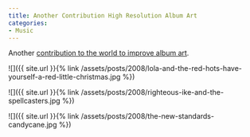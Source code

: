 ```yaml
---
title: Another Contribution High Resolution Album Art
categories:
- Music
---
```


Another [contribution to the world to improve album art](/thingelstad/contribution-to-high-resolution-album-art).



  
   ![]({{ site.url }}{% link /assets/posts/2008/lola-and-the-red-hots-have-yourself-a-red-little-christmas.jpg %})
  

  
   ![]({{ site.url }}{% link /assets/posts/2008/righteous-ike-and-the-spellcasters.jpg %})
  

  
   ![]({{ site.url }}{% link /assets/posts/2008/the-new-standards-candycane.jpg %})
  


